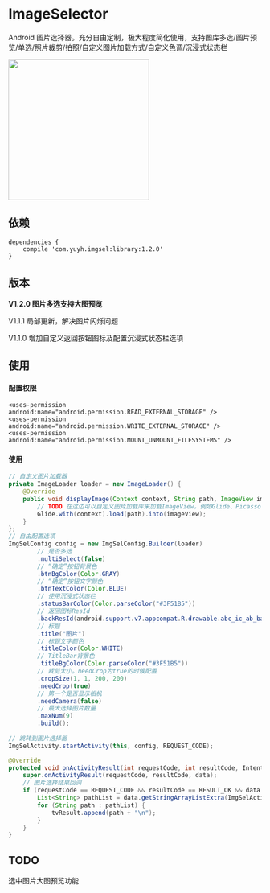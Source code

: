 # ImageSelector

Android 图片选择器。充分自由定制，极大程度简化使用，支持图库多选/图片预览/单选/照片裁剪/拍照/自定义图片加载方式/自定义色调/沉浸式状态栏

<img src="https://github.com/smuyyh/ImageSelector/blob/master/screenshot/screen_1.png?raw=true" width=280/>

## 依赖
```
dependencies {
    compile 'com.yuyh.imgsel:library:1.2.0'
}
```

## 版本

**V1.2.0 图片多选支持大图预览**

V1.1.1 局部更新，解决图片闪烁问题

V1.1.0 增加自定义返回按钮图标及配置沉浸式状态栏选项

## 使用

#### 配置权限
```
<uses-permission android:name="android.permission.READ_EXTERNAL_STORAGE" />
<uses-permission android:name="android.permission.WRITE_EXTERNAL_STORAGE" />
<uses-permission android:name="android.permission.MOUNT_UNMOUNT_FILESYSTEMS" />
```

#### 使用

```java
// 自定义图片加载器
private ImageLoader loader = new ImageLoader() {
    @Override
    public void displayImage(Context context, String path, ImageView imageView) {
        // TODO 在这边可以自定义图片加载库来加载ImageView，例如Glide、Picasso、ImageLoader等
        Glide.with(context).load(path).into(imageView);
    }
};
// 自由配置选项
ImgSelConfig config = new ImgSelConfig.Builder(loader)
        // 是否多选
        .multiSelect(false)
        // “确定”按钮背景色
        .btnBgColor(Color.GRAY)
        // “确定”按钮文字颜色
        .btnTextColor(Color.BLUE)
        // 使用沉浸式状态栏
        .statusBarColor(Color.parseColor("#3F51B5"))
        // 返回图标ResId
        .backResId(android.support.v7.appcompat.R.drawable.abc_ic_ab_back_mtrl_am_alpha)
        // 标题
        .title("图片")
        // 标题文字颜色
        .titleColor(Color.WHITE)
        // TitleBar背景色
        .titleBgColor(Color.parseColor("#3F51B5"))
        // 裁剪大小。needCrop为true的时候配置
        .cropSize(1, 1, 200, 200)
        .needCrop(true)
        // 第一个是否显示相机
        .needCamera(false)
        // 最大选择图片数量
        .maxNum(9)
        .build();
        
// 跳转到图片选择器
ImgSelActivity.startActivity(this, config, REQUEST_CODE);
```

```java
@Override
protected void onActivityResult(int requestCode, int resultCode, Intent data) {
    super.onActivityResult(requestCode, resultCode, data);
    // 图片选择结果回调
    if (requestCode == REQUEST_CODE && resultCode == RESULT_OK && data != null) {
        List<String> pathList = data.getStringArrayListExtra(ImgSelActivity.INTENT_RESULT);
        for (String path : pathList) {
            tvResult.append(path + "\n");
        }
    }
}
```

## TODO
选中图片大图预览功能

